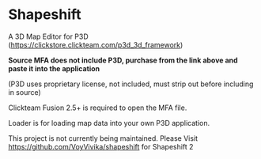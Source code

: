 # Shapeshift
A 3D Map Editor for P3D (https://clickstore.clickteam.com/p3d_3d_framework)

**Source MFA does not include P3D, purchase from the link above and paste it into the application**

(P3D uses proprietary license, not included, must strip out before including in source)

Clickteam Fusion 2.5+ is required to open the MFA file.

Loader is for loading map data into your own P3D application.

This project is not currently being maintained. Please Visit https://github.com/VoyVivika/shapeshift for Shapeshift 2
